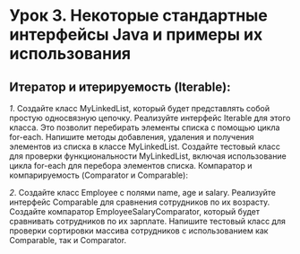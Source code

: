 # Урок 3. Некоторые стандартные интерфейсы Java и примеры их использования
## Итератор и итерируемость (Iterable):

*1*. Создайте класс MyLinkedList, который будет представлять собой простую односвязную цепочку. Реализуйте интерфейс Iterable для этого класса. Это позволит перебирать элементы списка с помощью цикла for-each.
Напишите методы добавления, удаления и получения элементов из списка в классе MyLinkedList.
Создайте тестовый класс для проверки функциональности MyLinkedList, включая использование цикла for-each для перебора элементов списка.
Компаратор и компарируемость (Comparator и Comparable):


*2*. Создайте класс Employee с полями name, age и salary.
Реализуйте интерфейс Comparable<Employee> для сравнения сотрудников по их возрасту.
Создайте компаратор EmployeeSalaryComparator, который будет сравнивать сотрудников по их зарплате.
Напишите тестовый класс для проверки сортировки массива сотрудников с использованием как Comparable, так и Comparator.